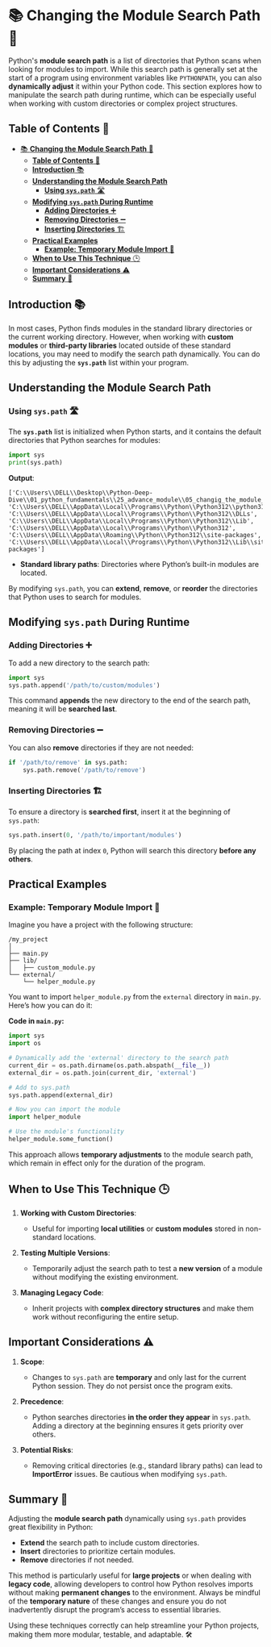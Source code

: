 # 📚 **Changing the Module Search Path** 🐍

Python's **module search path** is a list of directories that Python scans when looking for modules to import. While this search path is generally set at the start of a program using environment variables like `PYTHONPATH`, you can also **dynamically adjust** it within your Python code. This section explores how to manipulate the search path during runtime, which can be especially useful when working with custom directories or complex project structures.


## **Table of Contents** 📖

- [📚 **Changing the Module Search Path** 🐍](#-changing-the-module-search-path-)
  - [**Table of Contents** 📖](#table-of-contents-)
  - [**Introduction** 📚](#introduction-)
  - [**Understanding the Module Search Path**](#understanding-the-module-search-path)
    - [**Using `sys.path`** 🛣️](#using-syspath-️)
  - [**Modifying `sys.path` During Runtime**](#modifying-syspath-during-runtime)
    - [**Adding Directories** ➕](#adding-directories-)
    - [**Removing Directories** ➖](#removing-directories-)
    - [**Inserting Directories** 🏗️](#inserting-directories-️)
  - [**Practical Examples**](#practical-examples)
    - [**Example: Temporary Module Import** 🧩](#example-temporary-module-import-)
  - [**When to Use This Technique** 🕒](#when-to-use-this-technique-)
  - [**Important Considerations** ⚠️](#important-considerations-️)
  - [**Summary** 📜](#summary-)


## **Introduction** 📚

In most cases, Python finds modules in the standard library directories or the current working directory. However, when working with **custom modules** or **third-party libraries** located outside of these standard locations, you may need to modify the search path dynamically. You can do this by adjusting the **`sys.path`** list within your program.


## **Understanding the Module Search Path**

### **Using `sys.path`** 🛣️

The **`sys.path`** list is initialized when Python starts, and it contains the default directories that Python searches for modules:
```python
import sys
print(sys.path)
```
**Output**:
```
['C:\\Users\\DELL\\Desktop\\Python-Deep-Dive\\01_python_fundamentals\\25_advance_module\\05_changig_the_module_search', 'C:\\Users\\DELL\\AppData\\Local\\Programs\\Python\\Python312\\python312.zip', 'C:\\Users\\DELL\\AppData\\Local\\Programs\\Python\\Python312\\DLLs', 'C:\\Users\\DELL\\AppData\\Local\\Programs\\Python\\Python312\\Lib', 'C:\\Users\\DELL\\AppData\\Local\\Programs\\Python\\Python312', 'C:\\Users\\DELL\\AppData\\Roaming\\Python\\Python312\\site-packages', 'C:\\Users\\DELL\\AppData\\Local\\Programs\\Python\\Python312\\Lib\\site-packages']
```
- **Standard library paths**: Directories where Python’s built-in modules are located.

By modifying `sys.path`, you can **extend**, **remove**, or **reorder** the directories that Python uses to search for modules.


## **Modifying `sys.path` During Runtime**

### **Adding Directories** ➕

To add a new directory to the search path:
```python
import sys
sys.path.append('/path/to/custom/modules')
```
This command **appends** the new directory to the end of the search path, meaning it will be **searched last**.

### **Removing Directories** ➖

You can also **remove** directories if they are not needed:
```python
if '/path/to/remove' in sys.path:
    sys.path.remove('/path/to/remove')
```

### **Inserting Directories** 🏗️

To ensure a directory is **searched first**, insert it at the beginning of `sys.path`:
```python
sys.path.insert(0, '/path/to/important/modules')
```
By placing the path at index `0`, Python will search this directory **before any others**.


## **Practical Examples**

### **Example: Temporary Module Import** 🧩

Imagine you have a project with the following structure:
```
/my_project
│
├── main.py
├── lib/
│   ├── custom_module.py
└── external/
    └── helper_module.py
```
You want to import `helper_module.py` from the `external` directory in `main.py`. Here’s how you can do it:

**Code in `main.py`:**
```python
import sys
import os

# Dynamically add the 'external' directory to the search path
current_dir = os.path.dirname(os.path.abspath(__file__))
external_dir = os.path.join(current_dir, 'external')

# Add to sys.path
sys.path.append(external_dir)

# Now you can import the module
import helper_module

# Use the module's functionality
helper_module.some_function()
```

This approach allows **temporary adjustments** to the module search path, which remain in effect only for the duration of the program.


## **When to Use This Technique** 🕒

1. **Working with Custom Directories**:
   - Useful for importing **local utilities** or **custom modules** stored in non-standard locations.

2. **Testing Multiple Versions**:
   - Temporarily adjust the search path to test a **new version** of a module without modifying the existing environment.

3. **Managing Legacy Code**:
   - Inherit projects with **complex directory structures** and make them work without reconfiguring the entire setup.


## **Important Considerations** ⚠️

1. **Scope**:
   - Changes to `sys.path` are **temporary** and only last for the current Python session. They do not persist once the program exits.

2. **Precedence**:
   - Python searches directories **in the order they appear** in `sys.path`. Adding a directory at the beginning ensures it gets priority over others.

3. **Potential Risks**:
   - Removing critical directories (e.g., standard library paths) can lead to **ImportError** issues. Be cautious when modifying `sys.path`.


## **Summary** 📜

Adjusting the **module search path** dynamically using `sys.path` provides great flexibility in Python:
- **Extend** the search path to include custom directories.
- **Insert** directories to prioritize certain modules.
- **Remove** directories if not needed.

This method is particularly useful for **large projects** or when dealing with **legacy code**, allowing developers to control how Python resolves imports without making **permanent changes** to the environment. Always be mindful of the **temporary nature** of these changes and ensure you do not inadvertently disrupt the program’s access to essential libraries.

Using these techniques correctly can help streamline your Python projects, making them more modular, testable, and adaptable. 🛠️